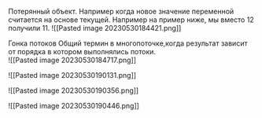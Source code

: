 Потерянный объект. Например когда новое значение переменной считается на основе текущей. Например на пример ниже, мы вместо 12 получили 11.
![[Pasted image 20230530184421.png]]

Гонка потоков
Общий термин в многопоточке,когда результат зависит от порядка в котором выполнялись потоки.  
![[Pasted image 20230530184717.png]]


![[Pasted image 20230530190131.png]]

![[Pasted image 20230530190356.png]]

![[Pasted image 20230530190446.png]]